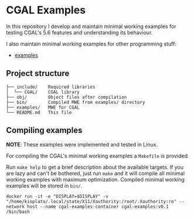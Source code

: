 # CGAL Examples

In this repository I develop and maintain minimal working examples
for testing CGAL's 5.6 features and understanding its behaviour.

I also maintain minimal working examples for other programming stuff:
* [examples](https://github.com/kioplato/examples)

## Project structure

```
├── include/    Required libraries
│  └── CGAL/    CGAL library
├── obj/        Object files after compilation
├── bin/        Compiled MWE from examples/ directory
├── examples/   MWE for CGAL
└── README.md   This file
```

## Compiling examples

__NOTE__: These examples were implemented and tested in Linux.

For compiling the CGAL's minimal working examples a `Makefile` is provided.

Run `make help` to get a brief description about the available targets.
If you are lazy and can't be bothered, just run `make` and it will
compile all minimal working examples with maximum optimization.
Compiled minimal working examples will be stored in `bin/`.

`docker run -it -e "DISPLAY=$DISPLAY" -v "/home/kioplato/.local/state/X11/Xauthority:/root/.Xauthority:ro" --network host --name cgal-examples-container cgal-examples:v0.1 /bin/bash`
